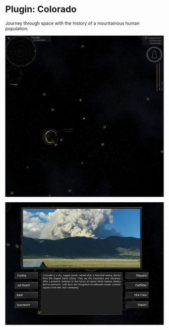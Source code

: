 Plugin: Colorado
================

Journey through space with the history of a mountainous human
population.

![Colorado System](/media/colorado-system.png)

![Colorado Planet](/media/colorado-planet.png)
